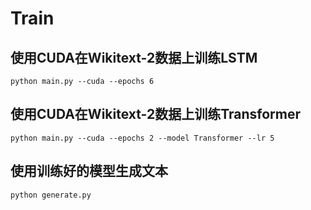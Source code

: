 # Train

## 使用CUDA在Wikitext-2数据上训练LSTM
```shell
python main.py --cuda --epochs 6
```

## 使用CUDA在Wikitext-2数据上训练Transformer
```shell
python main.py --cuda --epochs 2 --model Transformer --lr 5
```

## 使用训练好的模型生成文本
```shell
python generate.py
```